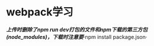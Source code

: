 # webpack学习

***上传时删除了npm run dev打包的文件和npm下载的第三方包(node_modules)，下载时注意要***·npm install package.json·

